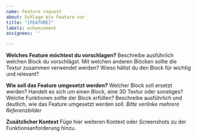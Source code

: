 ```yaml
---
name: Feature request
about: Schlage ein Feature vor
title: "[FEATURE]"
labels: enhancement
assignees: ''

---
```


**Welches Feature möchtest du vorschlagen?**
Beschreibe ausführlich welchen Block du vorschlägst. Mit welchen anderen Blöcken sollte die Textur zusammen verwendet werden? Wieso hältst du den Block für wichtig und relevant?

**Wie soll das Feature umgesetzt werden?**
Welcher Block soll ersetzt werden? Handelt es sich um einen Block, eine 3D Textur oder sonstiges? Welche Funktionen sollte der Block erfüllen?
Beschreibe ausführlich und deutlich, wie das Feature umgesetzt werden soll.
_Bitte verlinke mehrere Referenzbilder_

**Zusätzlicher Kontext**
Füge hier weiteren Kontext oder Screenshots zu der Funktionsanforderung hinzu.
